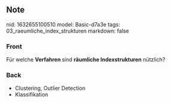 ## Note
nid: 1632655100510
model: Basic-d7a3e
tags: 03_raeumliche_index_strukturen
markdown: false

### Front
Für welche <b>Verfahren </b>sind <b>räumliche Indexstrukturen</b> nützlich?

### Back
<ul>
  <li>Clustering, Outlier Detection
  <li>Klassifikation
</ul>
